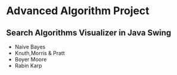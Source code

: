# Advanced Algorithm Project  
## Search Algorithms Visualizer in Java Swing     
- Naive Bayes  
- Knuth,Morris & Pratt  
- Boyer Moore  
- Rabin Karp  
